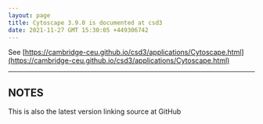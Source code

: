 ```yaml
---
layout: page
title: Cytoscape 3.9.0 is documented at csd3
date: 2021-11-27 GMT 15:30:05 +449306742
---
```


See [https://cambridge-ceu.github.io/csd3/applications/Cytoscape.html](https://cambridge-ceu.github.io/csd3/applications/Cytoscape.html)

<!--more-->

---

## NOTES

This is also the latest version linking source at GitHub
